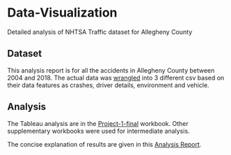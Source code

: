 # Data-Visualization
Detailed analysis of NHTSA Traffic dataset for Allegheny County

## Dataset 
This analysis report is for all the accidents in Allegheny County between 2004 and 2018. The actual data was [wrangled](https://github.com/kmair/Data-Visualization/blob/master/wrangled%20data.zip)
into 3 different csv based on their data features as crashes, driver details, environment and vehicle.

## Analysis
The Tableau analysis are in the [Project-1-final](https://github.com/kmair/Data-Visualization/blob/master/Project-1-Final.twb)
workbook. Other supplementary workbooks were used for intermediate analysis.

The concise explanation of results are given in this [Analysis Report](https://github.com/kmair/Data-Visualization/blob/master/Analysis%20Report.ipynb).
